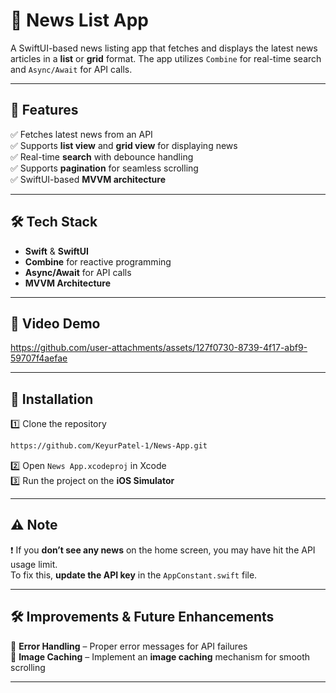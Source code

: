 
# **📰 News List App**

A SwiftUI-based news listing app that fetches and displays the latest news articles in a **list** or **grid** format. The app utilizes `Combine` for real-time search and `Async/Await` for API calls.  

---

## **🚀 Features**
✅ Fetches latest news from an API  
✅ Supports **list view** and **grid view** for displaying news  
✅ Real-time **search** with debounce handling  
✅ Supports **pagination** for seamless scrolling  
✅ SwiftUI-based **MVVM architecture**  

---

## **🛠 Tech Stack**
- **Swift** & **SwiftUI**
- **Combine** for reactive programming  
- **Async/Await** for API calls  
- **MVVM Architecture**  

---

## **📸 Video Demo**

https://github.com/user-attachments/assets/127f0730-8739-4f17-abf9-59707f4aefae


---

## **📌 Installation**
1️⃣ Clone the repository  
```bash
https://github.com/KeyurPatel-1/News-App.git
```
2️⃣ Open `News App.xcodeproj` in Xcode  
3️⃣ Run the project on the **iOS Simulator**  

---

## **⚠️ Note**  
❗ If you **don’t see any news** on the home screen, you may have hit the API usage limit.   
To fix this, **update the API key** in the `AppConstant.swift` file.  

---

## **🛠 Improvements & Future Enhancements**
🔹 **Error Handling** – Proper error messages for API failures  
🔹 **Image Caching** – Implement an **image caching** mechanism for smooth scrolling  

---

